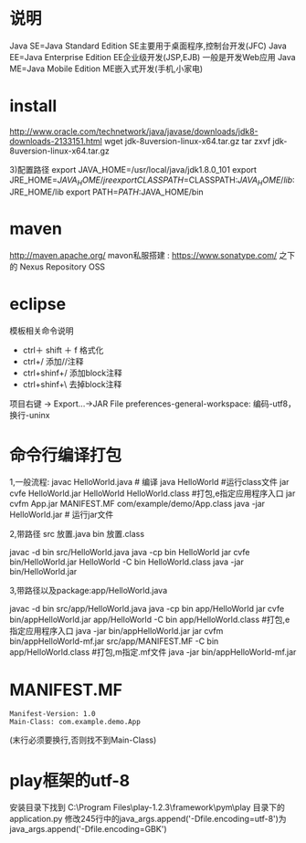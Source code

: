 # 说明
Java SE=Java Standard Edition SE主要用于桌面程序,控制台开发(JFC)
Java EE=Java Enterprise Edition EE企业级开发(JSP,EJB) 一般是开发Web应用
Java ME=Java Mobile Edition ME嵌入式开发(手机,小家电)

# install
http://www.oracle.com/technetwork/java/javase/downloads/jdk8-downloads-2133151.html
wget jdk-8uversion-linux-x64.tar.gz
tar zxvf jdk-8uversion-linux-x64.tar.gz

3)配置路径
export JAVA_HOME=/usr/local/java/jdk1.8.0_101
export JRE_HOME=$JAVA_HOME/jre
export CLASSPATH=$CLASSPATH:$JAVA_HOME/lib:$JRE_HOME/lib
export PATH=$PATH:$JAVA_HOME/bin

# maven
http://maven.apache.org/
mavon私服搭建 : https://www.sonatype.com/  之下的  Nexus Repository OSS

# eclipse

模板相关命令说明
* ctrl＋ shift ＋ f 		格式化
* ctrl+/				添加//注释
* ctrl+shinf+/ 		添加block注释
* ctrl+shinf+\ 		去掉block注释 

项目右键 -> Export...->JAR File
preferences-general-workspace: 编码-utf8，换行-uninx

# 命令行编译打包

1,一般流程:
javac HelloWorld.java # 编译
java HelloWorld #运行class文件
jar cvfe HelloWorld.jar HelloWorld HelloWorld.class #打包,e指定应用程序入口
jar cvfm App.jar MANIFEST.MF com/example/demo/App.class
java -jar HelloWorld.jar # 运行jar文件

2,带路径
src 放置.java
bin 放置.class

javac -d bin src/HelloWorld.java
java -cp bin HelloWorld
jar cvfe bin/HelloWorld.jar HelloWorld -C bin HelloWorld.class
java -jar bin/HelloWorld.jar

3,带路径以及package:app/HelloWorld.java

javac -d bin src/app/HelloWorld.java
java -cp bin app/HelloWorld
jar cvfe bin/appHelloWorld.jar app/HelloWorld -C bin app/HelloWorld.class #打包,e指定应用程序入口
java -jar bin/appHelloWorld.jar
jar cvfm bin/appHelloWorld-mf.jar src/app/MANIFEST.MF -C bin app/HelloWorld.class #打包,m指定.mf文件
java -jar bin/appHelloWorld-mf.jar

# MANIFEST.MF
```
Manifest-Version: 1.0
Main-Class: com.example.demo.App

```
(末行必须要换行,否则找不到Main-Class)


# play框架的utf-8
安装目录下找到
C:\Program Files\play-1.2.3\framework\pym\play 目录下的application.py
修改245行中的java_args.append('-Dfile.encoding=utf-8')为 java_args.append('-Dfile.encoding=GBK')
